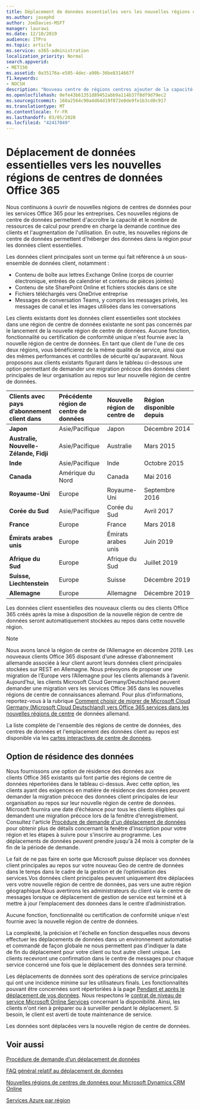 ```yaml
---
title: Déplacement de données essentielles vers les nouvelles régions de centres de données Office 365
ms.author: josephd
author: JoeDavies-MSFT
manager: laurawi
ms.date: 12/10/2019
audience: ITPro
ms.topic: article
ms.service: o365-administration
localization_priority: Normal
search.appverid:
- MET150
ms.assetid: 0a35176a-e585-4dec-a90b-36be8314667f
f1.keywords:
- NOCSH
description: "Nouveau centre de régions centres ajouter de la capacité et des ressources de calcul pour prendre en charge notre demande de client et sa croissance d’utilisation en cours. En outre, les nouvelles régions de centre de données permettent d'héberger des données dans la région pour les données client essentielles. Le terme « données client essentielles » fait référence à un sous-ensemble de données client définies dans les conditions d'utilisation de Microsoft Online Services : Exchange Onlinecontenu de la boîte aux lettres (corps de courrier électronique, entrées de calendrier et contenu de pièces jointes), SharePoint Onlinecontenu du site et fichiers stockés dans ce site, ainsi que fichiers téléchargés vers OneDrive Entreprise."
ms.openlocfilehash: 0efe43b61351d89452abb9a114b37f8df9d79ec2
ms.sourcegitcommit: 160a2564c90a4d64d19f072e0de9fe1b3cd0c917
ms.translationtype: MT
ms.contentlocale: fr-FR
ms.lasthandoff: 03/05/2020
ms.locfileid: "42417049"
---
```

# <a name="moving-core-data-to-new-office-365-datacenter-geos"></a>Déplacement de données essentielles vers les nouvelles régions de centres de données Office 365

Nous continuons à ouvrir de nouvelles régions de centres de données pour les services Office 365 pour les entreprises. Ces nouvelles régions de centre de données permettent d'accroître la capacité et le nombre de ressources de calcul pour prendre en charge la demande continue des clients et l'augmentation de l'utilisation. En outre, les nouvelles régions de centre de données permettent d'héberger des données dans la région pour les données client essentielles. 

Les données client principales sont un terme qui fait référence à un sous-ensemble de données client, notamment : 
- Contenu de boîte aux lettres Exchange Online (corps de courrier électronique, entrées de calendrier et contenu de pièces jointes)
- Contenu de site SharePoint Online et fichiers stockés dans ce site
- Fichiers téléchargés vers OneDrive entreprise
- Messages de conversation Teams, y compris les messages privés, les messages de canal et les images utilisées dans les conversations
  
Les clients existants dont les données client essentielles sont stockées dans une région de centre de données existante ne sont pas concernés par le lancement de la nouvelle région de centre de données. Aucune fonction, fonctionnalité ou certification de conformité unique n'est fournie avec la nouvelle région de centre de données. En tant que client de l'une de ces deux régions, vous bénéficierez de la même qualité de service, ainsi que des mêmes performances et contrôles de sécurité qu'auparavant. Nous proposons aux clients existants figurant dans le tableau ci-dessous une option permettant de demander une migration précoce des données client principales de leur organisation au repos sur leur nouvelle région de centre de données.
  
|**Clients avec pays d’abonnement client dans**|**Précédente région de centre de données**|**Nouvelle région de centre de**|**Région disponible depuis**|
|:-----|:-----|:-----|:-----|
|**Japon**| Asie/Pacifique | Japon | Décembre 2014 |
|**Australie, Nouvelle-Zélande, Fidji**| Asie/Pacifique | Australie | Mars 2015 |
|**Inde**| Asie/Pacifique | Inde | Octobre 2015 |
|**Canada**| Amérique du Nord | Canada | Mai 2016 |
|**Royaume-Uni**| Europe | Royaume-Uni | Septembre 2016 |
|**Corée du Sud**| Asie/Pacifique | Corée du Sud | Avril 2017 |
|**France**| Europe | France | Mars 2018 |
|**Émirats arabes unis**| Europe | Émirats arabes unis | Juin 2019 |
|**Afrique du Sud**| Europe | Afrique du Sud | Juillet 2019 |
|**Suisse, Liechtenstein**| Europe | Suisse | Décembre 2019 |
|**Allemagne**| Europe | Allemagne | Décembre 2019 |
  
Les données client essentielles des nouveaux clients ou des clients Office 365 créés après la mise à disposition de la nouvelle région de centre de données seront automatiquement stockées au repos dans cette nouvelle région.


>[!Note]
>Nous avons lancé la région de centre de l’Allemagne en décembre 2019. Les nouveaux clients Office 365 disposant d’une adresse d’abonnement allemande associée à leur client auront leurs données client principales stockées sur REST en Allemagne. Nous prévoyons de proposer une migration de l’Europe vers l’Allemagne pour les clients allemands à l’avenir. Aujourd’hui, les clients Microsoft Cloud Germany/Deutschland peuvent demander une migration vers les services Office 365 dans les nouvelles régions de centre de connaissances allemand. Pour plus d’informations, reportez-vous à la rubrique [Comment choisir de migrer de Microsoft Cloud Germany (Microsoft Cloud Deutschland) vers Office 365 services dans les nouvelles régions de centre](https://aka.ms/office365germanymoveoptin) de données allemand.
>
  
La liste complète de l'ensemble des régions de centre de données, des centres de données et l'emplacement des données client au repos est disponible via les [cartes interactives de centre de données](https://office.com/datamaps). 
  
## <a name="data-residency-option"></a>Option de résidence des données

Nous fournissons une option de résidence des données aux clients Office 365 existants qui font partie des régions de centre de données répertoriées dans le tableau ci-dessus. Avec cette option, les clients ayant des exigences en matière de résidence des données peuvent demander la migration précoce des données client principales de leur organisation au repos sur leur nouvelle région de centre de données.  Microsoft fournira une date d’échéance pour tous les clients éligibles qui demandent une migration précoce lors de la fenêtre d’enregistrement.  Consultez l'article [Procédure de demande d'un déplacement de données](request-your-data-move.md) pour obtenir plus de détails concernant la fenêtre d'inscription pour votre région et les étapes à suivre pour s'inscrire au programme.  Les déplacements de données peuvent prendre jusqu'à 24 mois à compter de la fin de la période de demande.

Le fait de ne pas faire en sorte que Microsoft puisse déplacer vos données client principales au repos sur votre nouveau Geo de centre de données dans le temps dans le cadre de la gestion et de l’optimisation des services.Vos données client principales peuvent uniquement être déplacées vers votre nouvelle région de centre de données, pas vers une autre région géographique.Nous avertirons les administrateurs du client via le centre de messages lorsque ce déplacement de gestion de service est terminé et à mettre à jour l’emplacement des données dans le centre d’administration.
   
Aucune fonction, fonctionnalité ou certification de conformité unique n'est fournie avec la nouvelle région de centre de données.
    
La complexité, la précision et l'échelle en fonction desquelles nous devons effectuer les déplacements de données dans un environnement automatisé et commandé de façon globale ne nous permettent pas d'indiquer la date de fin du déplacement pour votre client ou tout autre client unique. Les clients recevront une confirmation dans le centre de messages pour chaque service concerné une fois que le déplacement des données sera terminé. 
    
Les déplacements de données sont des opérations de service principales qui ont une incidence minime sur les utilisateurs finals. Les fonctionnalités pouvant être concernées sont répertoriées à la page [Pendant et après le déplacement de vos données](during-and-after-your-data-move.md). Nous respectons le [contrat de niveau de service Microsoft Online Services](https://go.microsoft.com/fwlink/p/?LinkId=523897) concernant la disponibilité. Ainsi, les clients n'ont rien à préparer ou à surveiller pendant le déplacement. Si besoin, le client est averti de toute maintenance de service. 

Les données sont déplacées vers la nouvelle région de centre de données.
    
## <a name="related-topics"></a>Voir aussi 
 
[Procédure de demande d’un déplacement de données](request-your-data-move.md)
    
[FAQ général relatif au déplacement de données](data-move-faq.md)
  
[Nouvelles régions de centres de données pour Microsoft Dynamics CRM Online](https://go.microsoft.com/fwlink/p/?Linkid=615924)
  
[Services Azure par région](https://azure.microsoft.com/regions/)
